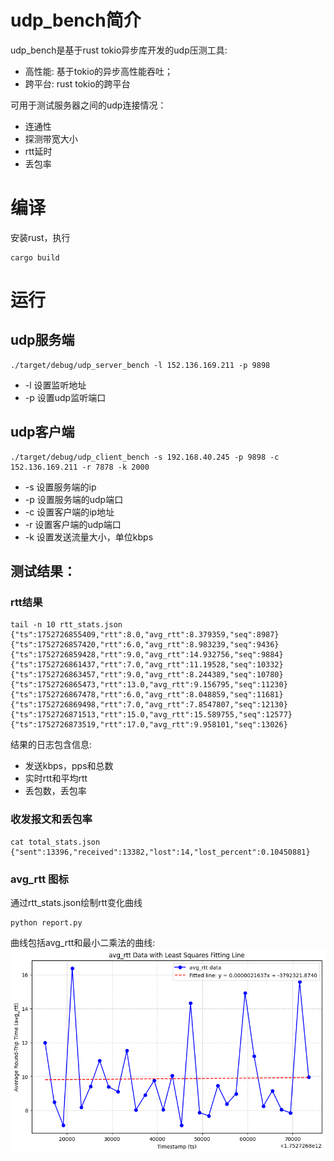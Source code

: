 # udp_bench简介
udp_bench是基于rust tokio异步库开发的udp压测工具:
* 高性能: 基于tokio的异步高性能吞吐；
* 跨平台: rust tokio的跨平台

可用于测试服务器之间的udp连接情况：
* 连通性
* 探测带宽大小
* rtt延时
* 丢包率

# 编译
安装rust，执行
```
cargo build
```

# 运行

## udp服务端
```
./target/debug/udp_server_bench -l 152.136.169.211 -p 9898
```
* -l 设置监听地址
* -p 设置udp监听端口

## udp客户端
```
./target/debug/udp_client_bench -s 192.168.40.245 -p 9898 -c 152.136.169.211 -r 7878 -k 2000
```
* -s 设置服务端的ip
* -p 设置服务端的udp端口
* -c 设置客户端的ip地址
* -r 设置客户端的udp端口
* -k 设置发送流量大小，单位kbps

## 测试结果：
### rtt结果
```
tail -n 10 rtt_stats.json
{"ts":1752726855409,"rtt":8.0,"avg_rtt":8.379359,"seq":8987}
{"ts":1752726857420,"rtt":6.0,"avg_rtt":8.983239,"seq":9436}
{"ts":1752726859428,"rtt":9.0,"avg_rtt":14.932756,"seq":9884}
{"ts":1752726861437,"rtt":7.0,"avg_rtt":11.19528,"seq":10332}
{"ts":1752726863457,"rtt":9.0,"avg_rtt":8.244389,"seq":10780}
{"ts":1752726865473,"rtt":13.0,"avg_rtt":9.156795,"seq":11230}
{"ts":1752726867478,"rtt":6.0,"avg_rtt":8.048859,"seq":11681}
{"ts":1752726869498,"rtt":7.0,"avg_rtt":7.8547807,"seq":12130}
{"ts":1752726871513,"rtt":15.0,"avg_rtt":15.589755,"seq":12577}
{"ts":1752726873519,"rtt":17.0,"avg_rtt":9.958101,"seq":13026}
```
结果的日志包含信息:
* 发送kbps，pps和总数
* 实时rtt和平均rtt
* 丢包数，丢包率

### 收发报文和丢包率
```
cat total_stats.json
{"sent":13396,"received":13382,"lost":14,"lost_percent":0.10450881}
```

### avg_rtt 图标

通过rtt_stats.json绘制rtt变化曲线
```
python report.py
```
曲线包括avg_rtt和最小二乘法的曲线:
![avg_rtt](res/avg_rtt.png)